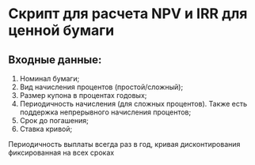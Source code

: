 # Скрипт для расчета NPV и IRR для ценной бумаги

## Входные данные:
1. Номинал бумаги;
2. Вид начисления процентов (простой/сложный);
3. Размер купона в процентах годовых;
4. Периодичность начисления (для сложных процентов). Также есть поддержка непрерывного начисления процентов;
5. Срок до погашения;
6. Ставка кривой;

Периодичность выплаты всегда раз в год, кривая дисконтирования фиксированная на всех сроках
